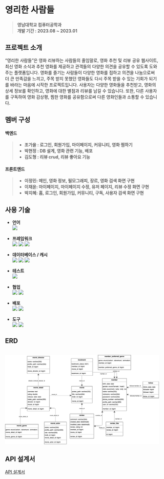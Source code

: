 # 영리한 사람들
> #### 영남대학교 컴퓨터공학과<br>개발 기간 : 2023.08 ~ 2023.01

## 프로젝트 소개
“영리한 사람들”은 영화 리뷰하는 사람들의 줄임말로, 영화 추천 및 리뷰 공유 웹사이트, 최신 영화 소식과 추천 영화를 제공하고 관객들의 다양한 의견을 공유할 수 있도록 도와주는 플랫폼입니다. 영화를 즐기는 사람들이 다양한 영화를 접하고 의견을 나눔으로써 더 큰 만족감을 느끼고, 주목 받지 못했던 영화들도 다시 주목 받을 수 있는 기회가 되기를 바라는 마음에 시작한 프로젝트입니다. 사용자는 다양한 영화들을 추천받고, 영화의 상세 정보를 확인하고, 영화에 대한 별점과 리뷰를 남길 수 있습니다. 또한, 다른 사용자를 구독하여 영화 감상평, 찜한 영화를 공유함으로써 다른 영화인들과 소통할 수 있습니다.

## 멤버 구성
#### 백엔드
> * __조가을 : 로그인, 회원가입, 마이페이지, 커뮤니티, 영화 찜하기__
> * __박현정 : DB 설계, 영화 관련 기능, 배포__
> * __김도형 : 리뷰 crud, 리뷰 좋아요 기능__

#### 프론트엔드
> * __이정민: 메인, 영화 정보, 필모그래피, 장르, 영화 검색 화면 구현__
> * __이채윤: 마이페이지, 마이페이지 수정, 유저 페이지, 리뷰 수정 화면 구현__
> * __박지혜: 홈, 로그인, 회원가입, 커뮤니티, 구독, 사용자 검색 화면 구현__

## 사용 기술
* __언어__<br>
  <img src="https://img.shields.io/badge/Java-3776AB?style=for-the-badge&logoColor=white">
  
* __프레임워크__<br>
  <img src="https://img.shields.io/badge/Spring Boot-6DB33F?style=for-the-badge&logo=Spring Boot&logoColor=white">
  <img src="https://img.shields.io/badge/Spring Security-6DB33F?style=for-the-badge&logo=Spring Security&logoColor=white">
  <img src="https://img.shields.io/badge/Hibernate-59666C?style=for-the-badge&logo=Hibernate&logoColor=white">

* __데이터베이스 / 캐시__<br>
  <img src="https://img.shields.io/badge/H2 Database-4053D6?style=for-the-badge&logoColor=white">
  <img src="https://img.shields.io/badge/MySQL-4479A1?style=for-the-badge&logo=MySQL&logoColor=white">
  <img src="https://img.shields.io/badge/Redis-DC382D?style=for-the-badge&logo=Redis&logoColor=white">

* __테스트__<br>
  <img src="https://img.shields.io/badge/Junit5-25A162?style=for-the-badge&logo=Junit5&logoColor=white">

* __협업__<br>
  <img src="https://img.shields.io/badge/Github-181717?style=for-the-badge&logo=github&logoColor=white">
  <img src="https://img.shields.io/badge/swagger-85EA2D?style=for-the-badge&logo=swagger&logoColor=white">

* __배포__<br>
  <img src="https://img.shields.io/badge/AWS EC2-FF9900?style=for-the-badge&logo=amazonec2&logoColor=white">
  <img src="https://img.shields.io/badge/AWS RDS-527FFF?style=for-the-badge&logo=amazonrds&logoColor=white">

* __도구__<br>
  <img src="https://img.shields.io/badge/intellij idea-000000?style=for-the-badge&logo=intellijidea&logoColor=white">
  <img src="https://img.shields.io/badge/Postman-FF6C37?style=for-the-badge&logo=Postman&logoColor=white">

## ERD
<img width="80px">![alt ERD](/ERD.png)</img>

## API 설계서
[API 설계서](https://documenter.getpostman.com/view/29229350/2s9YywfKjS)
